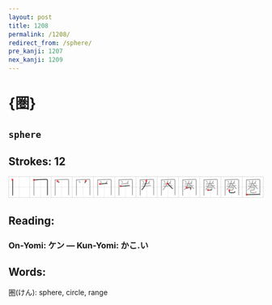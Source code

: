 ```yaml
---
layout: post
title: 1208
permalink: /1208/
redirect_from: /sphere/
pre_kanji: 1207
nex_kanji: 1209
---
```


# {圏}

## `sphere`

## Strokes: 12

<div class="stroke"><img src="../images/E59C8F.png" /></div>

## Reading:

### On-Yomi: ケン &mdash; Kun-Yomi: かこ.い

## Words:

圏(けん): sphere, circle, range
